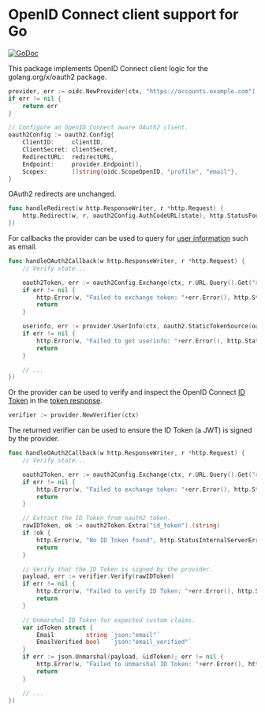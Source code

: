 # OpenID Connect client support for Go

[![GoDoc](https://godoc.org/github.com/ericchiang/oidc?status.svg)](https://godoc.org/github.com/ericchiang/oidc)

This package implements OpenID Connect client logic for the golang.org/x/oauth2 package.

```go
provider, err := oidc.NewProvider(ctx, "https://accounts.example.com")
if err != nil {
	return err
}

// Configure an OpenID Connect aware OAuth2 client.
oauth2Config := oauth2.Config{
	ClientID:     clientID,
	ClientSecret: clientSecret,
	RedirectURL:  redirectURL,
	Endpoint:     provider.Endpoint(),
	Scopes:       []string{oidc.ScopeOpenID, "profile", "email"},
}
```

OAuth2 redirects are unchanged.

```go
func handleRedirect(w http.ResponseWriter, r *http.Request) {
	http.Redirect(w, r, oauth2Config.AuthCodeURL(state), http.StatusFound)
})
```

For callbacks the provider can be used to query for [user information](https://openid.net/specs/openid-connect-core-1_0.html#UserInfo) such as email.

```go
func handleOAuth2Callback(w http.ResponseWriter, r *http.Request) {
	// Verify state...

	oauth2Token, err := oauth2Config.Exchange(ctx, r.URL.Query().Get("code"))
	if err != nil {
		http.Error(w, "Failed to exchange token: "+err.Error(), http.StatusInternalServerError)
		return
	}

	userinfo, err := provider.UserInfo(ctx, oauth2.StaticTokenSource(oauth2Token))
	if err != nil {
		http.Error(w, "Failed to get userinfo: "+err.Error(), http.StatusInternalServerError)
		return
	}

	// ...
})
```

Or the provider can be used to verify and inspect the OpenID Connect
[ID Token](https://openid.net/specs/openid-connect-core-1_0.html#IDToken) in the
[token response](https://openid.net/specs/openid-connect-core-1_0.html#TokenResponse).

```go
verifier := provider.NewVerifier(ctx)
```

The returned verifier can be used to ensure the ID Token (a JWT) is signed by the provider. 

```go
func handleOAuth2Callback(w http.ResponseWriter, r *http.Request) {
	// Verify state...

	oauth2Token, err := oauth2Config.Exchange(ctx, r.URL.Query().Get("code"))
	if err != nil {
		http.Error(w, "Failed to exchange token: "+err.Error(), http.StatusInternalServerError)
		return
	}

	// Extract the ID Token from oauth2 token.
	rawIDToken, ok := oauth2Token.Extra("id_token").(string)
	if !ok {
		http.Error(w, "No ID Token found", http.StatusInternalServerError)
		return
	}

	// Verify that the ID Token is signed by the provider.
	payload, err := verifier.Verify(rawIDToken)
	if err != nil {
		http.Error(w, "Failed to verify ID Token: "+err.Error(), http.StatusInternalServerError)
		return
	}

	// Unmarshal ID Token for expected custom claims.
	var idToken struct {
		Email         string `json:"email"`
		EmailVerified bool   `json:"email_verified"`
	}
	if err := json.Unmarshal(payload, &idToken); err != nil {
		http.Error(w, "Failed to unmarshal ID Token: "+err.Error(), http.StatusInternalServerError)
		return
	}

	// ...
})
```
